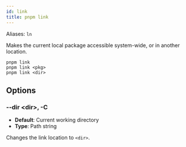 ```yaml
---
id: link
title: pnpm link
---
```


Aliases: `ln`

Makes the current local package accessible system-wide, or in another location.

```text
pnpm link
pnpm link <pkg>
pnpm link <dir>
```

## Options

### --dir \<dir\>, -C

* **Default**: Current working directory
* **Type**: Path string

Changes the link location to `<dir>`.

